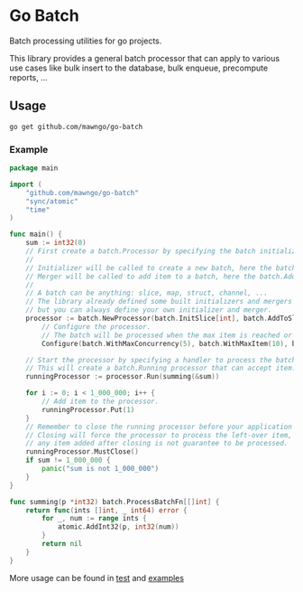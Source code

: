 # Go Batch

Batch processing utilities for go projects.

This library provides a general batch processor that can apply to various use cases like bulk insert to the database,
bulk enqueue, precompute reports, ...

## Usage

```shell
go get github.com/mawngo/go-batch
```

### Example

```go
package main

import (
	"github.com/mawngo/go-batch"
	"sync/atomic"
	"time"
)

func main() {
	sum := int32(0)
	// First create a batch.Processor by specifying the batch initializer and merger.
	//
	// Initializer will be called to create a new batch, here the batch.InitSlice[int] will create a slice.
	// Merger will be called to add item to a batch, here the batch.AddToSlice[int] will add item to the slice.
	//
	// A batch can be anything: slice, map, struct, channel, ...
	// The library already defined some built initializers and mergers for common data types,
	// but you can always define your own initializer and merger.
	processor := batch.NewProcessor(batch.InitSlice[int], batch.AddToSlice[int]).
		// Configure the processor.
		// The batch will be processed when the max item is reached or the max wait is reached.
		Configure(batch.WithMaxConcurrency(5), batch.WithMaxItem(10), batch.WithMaxWait(30*time.Second))

	// Start the processor by specifying a handler to process the batch, and optionally error handlers.
	// This will create a batch.Running processor that can accept item.
	runningProcessor := processor.Run(summing(&sum))

	for i := 0; i < 1_000_000; i++ {
		// Add item to the processor.
		runningProcessor.Put(1)
	}
	// Remember to close the running processor before your application stopped.
	// Closing will force the processor to process the left-over item, 
	// any item added after closing is not guarantee to be processed.
	runningProcessor.MustClose()
	if sum != 1_000_000 {
		panic("sum is not 1_000_000")
	}
}

func summing(p *int32) batch.ProcessBatchFn[[]int] {
	return func(ints []int, _ int64) error {
		for _, num := range ints {
			atomic.AddInt32(p, int32(num))
		}
		return nil
	}
}

```

More usage can be found in [test](batch_test.go) and [examples](examples)
